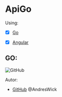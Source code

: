 # ApiGo

Using:
* [x] [Go](https://golang.org/) 
* [x] [Angular](https://angular.io/)


## GO:
 ![GitHub](https://github.com/AndresWick/Go/tree/master/img/go.png)




Autor:
*  [GitHub](https://github.com/AndresWick)
	 @AndresWick

